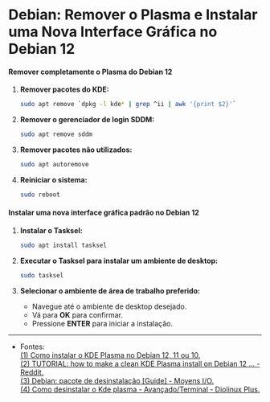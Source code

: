 # Debian: Remover o Plasma e Instalar uma Nova Interface Gráfica no Debian 12

#### Remover completamente o Plasma do Debian 12

1. **Remover pacotes do KDE:**
   ```bash
   sudo apt remove `dpkg -l kde* | grep ^ii | awk '{print $2}'`
   ```

2. **Remover o gerenciador de login SDDM:**
   ```bash
   sudo apt remove sddm
   ```

3. **Remover pacotes não utilizados:**
   ```bash
   sudo apt autoremove
   ```

4. **Reiniciar o sistema:**
   ```bash
   sudo reboot
   ```

#### Instalar uma nova interface gráfica padrão no Debian 12

1. **Instalar o Tasksel:**
   ```bash
   sudo apt install tasksel
   ```

2. **Executar o Tasksel para instalar um ambiente de desktop:**
   ```bash
   sudo tasksel
   ```

3. **Selecionar o ambiente de área de trabalho preferido:**
   - Navegue até o ambiente de desktop desejado.
   - Vá para **OK** para confirmar.
   - Pressione **ENTER** para iniciar a instalação.
___

- Fontes:  
[(1) Como instalar o KDE Plasma no Debian 12, 11 ou 10.](https://www.linuxcapable.com/pt/como-instalar-kde-plasma-no-debian-linux/)  
[(2) TUTORIAL: how to make a clean KDE Plasma install on Debian 12 ... - Reddit.](https://www.reddit.com/r/debian/comments/1640aaq/tutorial_how_to_make_a_clean_kde_plasma_install/)  
[(3) Debian: pacote de desinstalação [Guide] - Moyens I/O.](https://bing.com/search?q=Remover+completamente+o+Plasma+do+Debian+12)  
[(4) Como desinstalar o Kde plasma - Avançado/Terminal - Diolinux Plus.](https://plus.diolinux.com.br/t/como-desinstalar-o-kde-plasma/27450)  



